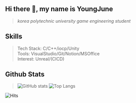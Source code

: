 ## Hi there 👋, my name is YoungJune
> _korea polytechnic university game engineering student_

## Skills
> Tech Stack: C/C++/iocp/Unity  
> Tools: VisualStudio/Git/Notion/MSOffice  
> Interest: Unreal/(CICD)

## Github Stats
> ![GitHub stats](https://github-readme-stats.vercel.app/api?username=rladudwns4643&show_icons=true)
> ![Top Langs](https://github-readme-stats.vercel.app/api/top-langs/?username=rladudwns4643&layout=compact)

![Hits](https://hits.seeyoufarm.com/api/count/incr/badge.svg?url=https%3A%2F%2Fgithub.com%2Frladudwns4643%2Frladudwns4643&count_bg=%2379C83D&title_bg=%23555555&icon=&icon_color=%23E7E7E7&title=hits&edge_flat=false)
